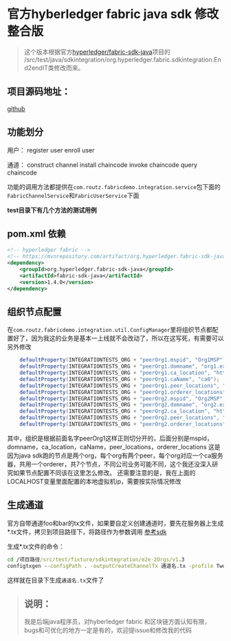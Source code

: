 # 官方hyberledger fabric java sdk 修改整合版

> 这个版本根据官方[hyperledger/fabric-sdk-java](https://github.com/hyperledger/fabric-sdk-java)项目的
/src/test/java/sdkintegration/org.hyperledger.fabric.sdkintegration.End2endIT类修改而来。

## 项目源码地址：
[github](https://github.com/t4Wang/fabric-java-sdk-mod)

## 功能划分
用户：
register user
enroll user

通道：
construct channel
install chaincode
invoke chaincode
query chaincode

功能的调用方法都提供在`com.routz.fabricdemo.integration.service`包下面的`FabricChannelService`和`FabricUserService`下面

**test目录下有几个方法的测试用例**

## pom.xml 依赖

```xml
<!-- hyperledger fabric -->
<!-- https://mvnrepository.com/artifact/org.hyperledger.fabric-sdk-java/fabric-sdk-java -->
<dependency>
    <groupId>org.hyperledger.fabric-sdk-java</groupId>
    <artifactId>fabric-sdk-java</artifactId>
    <version>1.4.0</version>
</dependency>
```

## 组织节点配置

在`com.routz.fabricdemo.integration.util.ConfigManager`里将组织节点都配置好了，因为我这的业务是基本一上线就不会改动了，所以在这写死，有需要可以另外修改
```java
    defaultProperty(INTEGRATIONTESTS_ORG + "peerOrg1.mspid", "Org1MSP");
    defaultProperty(INTEGRATIONTESTS_ORG + "peerOrg1.domname", "org1.example.com");
    defaultProperty(INTEGRATIONTESTS_ORG + "peerOrg1.ca_location", "http://" + LOCALHOST + ":7054");
    defaultProperty(INTEGRATIONTESTS_ORG + "peerOrg1.caName", "ca0");
    defaultProperty(INTEGRATIONTESTS_ORG + "peerOrg1.peer_locations", "peer0.org1.example.com@grpc://" + LOCALHOST + ":7051, peer1.org1.example.com@grpc://" + LOCALHOST + ":7056");
    defaultProperty(INTEGRATIONTESTS_ORG + "peerOrg1.orderer_locations", "orderer.example.com@grpc://" + LOCALHOST + ":7050");
    defaultProperty(INTEGRATIONTESTS_ORG + "peerOrg2.mspid", "Org2MSP");
    defaultProperty(INTEGRATIONTESTS_ORG + "peerOrg2.domname", "org2.example.com");
    defaultProperty(INTEGRATIONTESTS_ORG + "peerOrg2.ca_location", "http://" + LOCALHOST + ":8054");
    defaultProperty(INTEGRATIONTESTS_ORG + "peerOrg2.peer_locations", "peer0.org2.example.com@grpc://" + LOCALHOST + ":8051,peer1.org2.example.com@grpc://" + LOCALHOST + ":8056");
    defaultProperty(INTEGRATIONTESTS_ORG + "peerOrg2.orderer_locations", "orderer.example.com@grpc://" + LOCALHOST + ":7050");

```
其中，组织是根据前面名字peerOrg1这样正则切分开的，后面分别是mspid，domname，ca_location，caName，peer_locations，orderer_locations
这是因为java sdk跑的节点是两个org，每个org有两个peer，每个org对应一个ca服务器，共用一个orderer，共7个节点，不同公司业务可能不同，这个我还没深入研究如果节点配置不同该在这里怎么修改。
还需要注意的是，我在上面的LOCALHOST变量里面配置的本地虚拟机ip，需要按实际情况修改

## 生成通道
官方自带通道foo和bar的tx文件，如果要自定义创建通道时，要先在服务器上生成*.tx文件，拷贝到项目路径下，将路径作为参数调用
[参考sdk](https://github.com/hyperledger/fabric-sdk-java#channel-creation-artifacts)

生成*.tx文件的命令：
```cmd
cd /项目路径/src/test/fixture/sdkintegration/e2e-2Orgs/v1.3
configtxgen --configPath . -outputCreateChannelTx 通道名.tx -profile TwoOrgsChannel_v13 -channelID 通道名
```

这样就在目录下生成`通道名.tx`文件了

> ## 说明：
> 我是后端java程序员，对hyberledger fabric 和区块链方面认知有限，bugs和可优化的地方一定是有的，欢迎提issue和修改我的代码